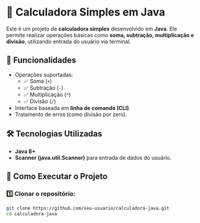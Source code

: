 # 🧮 Calculadora Simples em Java

Este é um projeto de **calculadora simples** desenvolvido em **Java**. Ele permite realizar operações básicas como **soma, subtração, multiplicação e divisão**, utilizando entrada do usuário via terminal.

## 📌 Funcionalidades

- Operações suportadas:
  - ✅ Soma (`+`)
  - ✅ Subtração (`-`)
  - ✅ Multiplicação (`*`)
  - ✅ Divisão (`/`)
- Interface baseada em **linha de comando (CLI)**.
- Tratamento de erros (como divisão por zero).

## 🛠 Tecnologias Utilizadas

- **Java 8+**
- **Scanner (java.util.Scanner)** para entrada de dados do usuário.

## 🚀 Como Executar o Projeto

### 1️⃣ Clonar o repositório:
```bash
git clone https://github.com/seu-usuario/calculadora-java.git
cd calculadora-java
